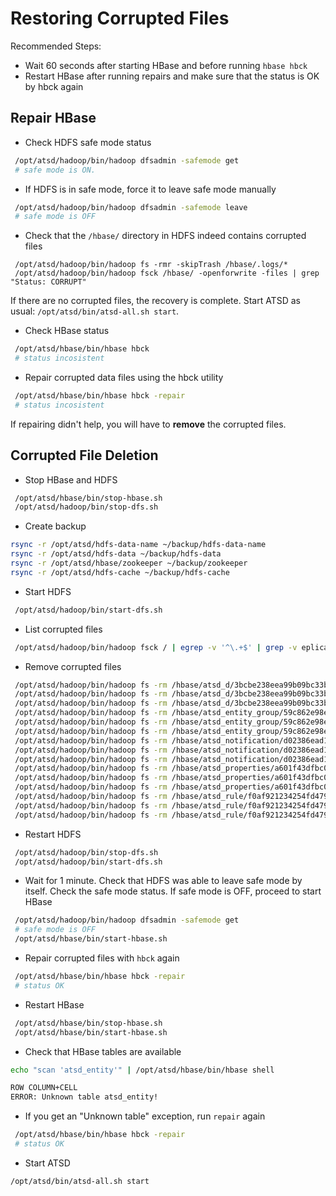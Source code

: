 # Restoring Corrupted Files 

Recommended Steps:

   * Wait 60 seconds after starting HBase and before running `hbase hbck`
   * Restart HBase after running repairs and make sure that the status is OK by hbck again

## Repair HBase

* Check HDFS safe mode status

```sh
 /opt/atsd/hadoop/bin/hadoop dfsadmin -safemode get
 # safe mode is ON.
```

* If HDFS is in safe mode, force it to leave safe mode manually

```sh
 /opt/atsd/hadoop/bin/hadoop dfsadmin -safemode leave
 # safe mode is OFF
```

* Check that the `/hbase/` directory in HDFS indeed contains corrupted files

```
 /opt/atsd/hadoop/bin/hadoop fs -rmr -skipTrash /hbase/.logs/*
 /opt/atsd/hadoop/bin/hadoop fsck /hbase/ -openforwrite -files | grep "Status: CORRUPT"
```

If there are no corrupted files, the recovery is complete. Start ATSD as usual: ```/opt/atsd/bin/atsd-all.sh start```.


* Check HBase status

```sh
 /opt/atsd/hbase/bin/hbase hbck
 # status incosistent
```

* Repair corrupted data files using the hbck utility

```sh
 /opt/atsd/hbase/bin/hbase hbck -repair
 # status incosistent
```

If repairing didn't help, you will have to **remove** the corrupted files.

## Corrupted File Deletion

* Stop HBase and HDFS

```sh
 /opt/atsd/hbase/bin/stop-hbase.sh
 /opt/atsd/hadoop/bin/stop-dfs.sh
```

* Create backup 

```sh
rsync -r /opt/atsd/hdfs-data-name ~/backup/hdfs-data-name
rsync -r /opt/atsd/hdfs-data ~/backup/hdfs-data
rsync -r /opt/atsd/hbase/zookeeper ~/backup/zookeeper
rsync -r /opt/atsd/hdfs-cache ~/backup/hdfs-cache
```

* Start HDFS

```sh
 /opt/atsd/hadoop/bin/start-dfs.sh
```

* List corrupted files 

```sh
 /opt/atsd/hadoop/bin/hadoop fsck / | egrep -v '^\.+$' | grep -v eplica
```

* Remove corrupted files 

```sh
 /opt/atsd/hadoop/bin/hadoop fs -rm /hbase/atsd_d/3bcbe238eea99b09bc33bf72129414d7/r/5f301b8315684225b726ec598b1344b1
 /opt/atsd/hadoop/bin/hadoop fs -rm /hbase/atsd_d/3bcbe238eea99b09bc33bf72129414d7/r/83b84b797f7946e09791cbd275bc62e6
 /opt/atsd/hadoop/bin/hadoop fs -rm /hbase/atsd_d/3bcbe238eea99b09bc33bf72129414d7/r/9048d1195b0e4db5a7fae975ab144876
 /opt/atsd/hadoop/bin/hadoop fs -rm /hbase/atsd_entity_group/59c862e98e4cc49c9519615ea6e9784b/e/5140d038336940e5ac97585af9b4ed06
 /opt/atsd/hadoop/bin/hadoop fs -rm /hbase/atsd_entity_group/59c862e98e4cc49c9519615ea6e9784b/e/6178ace282494d14b4bdb21a7a2a405e
 /opt/atsd/hadoop/bin/hadoop fs -rm /hbase/atsd_entity_group/59c862e98e4cc49c9519615ea6e9784b/e/6f8e2d70a48d4654b734539498d1a4e5
 /opt/atsd/hadoop/bin/hadoop fs -rm /hbase/atsd_notification/d02386ead1fc18d1793d1a20049cf6a7/c/0c56a2b84e5f493681b127f2c4d99934
 /opt/atsd/hadoop/bin/hadoop fs -rm /hbase/atsd_notification/d02386ead1fc18d1793d1a20049cf6a7/c/5f76b391cfaa49a8b1d8b9156a21a6e8
 /opt/atsd/hadoop/bin/hadoop fs -rm /hbase/atsd_notification/d02386ead1fc18d1793d1a20049cf6a7/c/b0e84a7daefc4f0d95fc6ba253e91a74
 /opt/atsd/hadoop/bin/hadoop fs -rm /hbase/atsd_properties/a601f43dfbc09c444212b25bc2c20c35/c/eef512e242df476891ca90a10bb2b919
 /opt/atsd/hadoop/bin/hadoop fs -rm /hbase/atsd_properties/a601f43dfbc09c444212b25bc2c20c35/c/f66d6b95624643e489725f940b0bdb39
 /opt/atsd/hadoop/bin/hadoop fs -rm /hbase/atsd_properties/a601f43dfbc09c444212b25bc2c20c35/c/f7f82e4f353b4345964849e770a83675
 /opt/atsd/hadoop/bin/hadoop fs -rm /hbase/atsd_rule/f0af921234254fd479811973067cb3c9/r/0d4a254d7288490a985c636353df77c7
 /opt/atsd/hadoop/bin/hadoop fs -rm /hbase/atsd_rule/f0af921234254fd479811973067cb3c9/r/41262b47fe9f44e286b9981eb71b9675
 /opt/atsd/hadoop/bin/hadoop fs -rm /hbase/atsd_rule/f0af921234254fd479811973067cb3c9/r/495d100f9f204af5b6123ee715b9f74a
```

* Restart HDFS

```sh
 /opt/atsd/hadoop/bin/stop-dfs.sh
 /opt/atsd/hadoop/bin/start-dfs.sh
```

* Wait for 1 minute. Check that HDFS was able to leave safe mode by itself. Check the safe mode status. If safe mode is OFF, proceed to start HBase

```sh
 /opt/atsd/hadoop/bin/hadoop dfsadmin -safemode get
 # safe mode is OFF
 /opt/atsd/hbase/bin/start-hbase.sh
```

* Repair corrupted files with `hbck` again

```sh
 /opt/atsd/hbase/bin/hbase hbck -repair
 # status OK
```

* Restart HBase

```sh
 /opt/atsd/hbase/bin/stop-hbase.sh
 /opt/atsd/hbase/bin/start-hbase.sh
```

* Check that HBase tables are available

```bash
echo "scan 'atsd_entity'" | /opt/atsd/hbase/bin/hbase shell

ROW COLUMN+CELL                                                                                                                                                
ERROR: Unknown table atsd_entity!
```

* If you get an "Unknown table" exception, run ```repair``` again

```sh
 /opt/atsd/hbase/bin/hbase hbck -repair
 # status OK
```

* Start ATSD

```sh
/opt/atsd/bin/atsd-all.sh start
```
